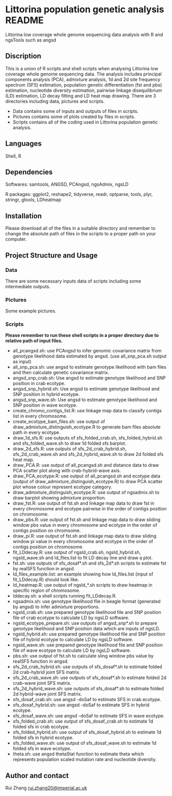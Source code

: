 # Littorina population genetic analysis README
Littorina low coverage whole genome sequencing data analysis with R and ngsTools such as angsd

## Discription
This is a union of R scripts and shell scripts when analysing Littorina low coverage whole genome sequencing data. 
The analysis includes principal components analysis (PCA), admixture analysis, 1d and 2d site frequency spectrum (SFS) estimation, 
population genetic differentiation (fst and pbs) estimation, nucleotide diversity estimation, pairwise linkage disequilibrium (LD) 
estimation, LD decay fitting and LD heat map drawing. There are 3 directories including data, pictures and scripts.
- Data contains some of inputs and outputs of files in scripts.
- Pictures contains some of plots created by files in scripts.
- Scripts contains all of the coding used in Littorina population genetic analysis.

## Languages
Shell, R

## Dependencies
Softwares: samtools, ANGSD, PCAngsd, ngsAdmix, ngsLD

R packages: ggplot2, reshape2, tidyverse, readr, optparse, tools, plyr, stringr, gtools, LDheatmap

## Installation
Please download all of the files in a suitable directory and remember to change the absolute path of files in the scripts to a proper path on your computer.

## Project Structure and Usage
### Data
There are some necessary inputs data of scripts including some intermediate outputs.

### Pictures
Some example pictures.

### Scripts
**Please remember to run these shell scripts in a proper directory due to relative path of input files.**  
- all_pcangsd.sh: use PCAngsd to infer genomic covariance matrix from genotype likelihood data estimated by angsd. (use all_snp_pca.sh output as input)
- all_snp_pca.sh: use angsd to estimate genotype likelihood with bam files and then calculate genetic covariance matrix.
- angsd_snp_crab.sh: Use angsd to estimate genotype likelihood and SNP position in crab ecotype.
- angsd_snp_hybrid.sh: Use angsd to estimate genotype likelihood and SNP position in hybrid ecotype.
- angsd_snp_wave.sh: Use angsd to estimate genotype likelihood and SNP position in wave ecotype.
- create_chromo_contigs_list.R: use linkage map data to classify contigs list in every chromosome.
- create_ecotype_bam_files.sh: use output of draw_admixture_distinguish_ecotype.R to generate bam files absolute path in every ecotype.
- draw_1d_sfs.R: use outputs of sfs_folded_crab.sh, sfs_folded_hybrid.sh and sfs_folded_wave.sh to draw 1d folded sfs barplot.
- draw_2d_sfs.R: use outputs of sfs_2d_crab_hybrid.sh, sfs_2d_crab_wave.sh and sfs_2d_hybrid_wave.sh to draw 2d folded sfs heat map.
- draw_PCA.R: use output of all_pcangsd.sh and distance data to draw PCA scatter plot along with crab-hybrid-wave axis.
- draw_PCA_ecotype.R: use output of all_pcangsd.sh and ecotype data (output of draw_admixture_distinguish_ecotype.R) to draw PCA scatter plot whose colour represent ecotype category.
- draw_admixture_distinguish_ecotype.R: use output of ngsadmix.sh to draw barplot showing admixture proportion.
- draw_fst.R: use output of fst.sh and linkage map data to draw fst in every chromosome and ecotype pairwise in the order of contigs position on chromosome.
- draw_pbs.R: use output of fst.sh and linkage map data to draw sliding window pbs value in every chromosome and ecotype in the order of contigs position on chromsome.
- draw_pi.R: use output of fst.sh and linkage map data to draw sliding window pi value in every chromosome and ecotype in the order of contigs position on chromosome.
- fit_LDdecay.R: use output of ngsld_crab.sh, ngsld_hybrid.sh, ngsld_wave.sh and ld_files.list to fit LD decay line and draw a plot.
- fst.sh: use outputs of sfs_dosaf*.sh and sfs_2d*.sh scripts to estimate fst by realSFS function in angsd.
- ld_files_example.list: an example showing how ld_files.list (input of fit_LDdecay.R) should look like.
- ld_heatmap.R: use output of ngsld_*.sh scripts to draw heatmap in specific region of chromosome.
- lddecay.sh: a shell scripts running fit_LDdecay.R.
- ngsadmix.sh: use genotype likelihood file in beagle format (generated by angsd) to infer admixture proportions.
- ngsld_crab.sh: use prepared genotype likelihood file and SNP position file of crab ecotype to calculate LD by ngsLD software.
- ngsld_ecotype_prepare.sh: use outputs of angsd_snp*.sh to prepare genotype likelihood and SNP position data which are inputs of ngsLD.
- ngsld_hybrid.sh: use prepared genotype likelihood file and SNP position file of hybrid ecotype to calculate LD by ngsLD software.
- ngsld_wave.sh: use prepared genotype likelihood file and SNP position file of wave ecotype to calculate LD by ngsLD software.
- pbs.sh: use output of fst.sh to calculate sling window pbs value by realSFS function in angsd.
- sfs_2d_crab_hybrid.sh: use outputs of sfs_dosaf*.sh to estimate folded 2d crab-hybrid joint SFS matrix.
- sfs_2d_crab_wave.sh: use outputs of sfs_dosaf*.sh to estimate folded 2d crab-wave joint SFS matrix.
- sfs_2d_hybrid_wave.sh: use outputs of sfs_dosaf*.sh to estimate folded 2d hybrid-wave joint SFS matrix.
- sfs_dosaf_crab.sh: use angsd -doSaf to estimate SFS in crab ecotype.
- sfs_dosaf_hybrid.sh: use angsd -doSaf to estimate SFS in hybrid ecotype.
- sfs_dosaf_wave.sh: use angsd -doSaf to estimate SFS in wave ecotype.
- sfs_folded_crab.sh: use output of sfs_dosaf_crab.sh to estimate 1d folded sfs in crab ecotype.
- sfs_folded_hybrid.sh: use output of sfs_dosaf_hybrid.sh to estimate 1d folded sfs in hybrid ecotype.
- sfs_folded_wave.sh: use output of sfs_dosaf_wave.sh to estimate 1d folded sfs in wave ecotype.
- theta.sh: use angsd thetaStat function to estimate theta which represents population scaled mutation rate and nucleotide diversity.

## Author and contact
Rui Zhang   rui.zhang20@imperial.ac.uk
